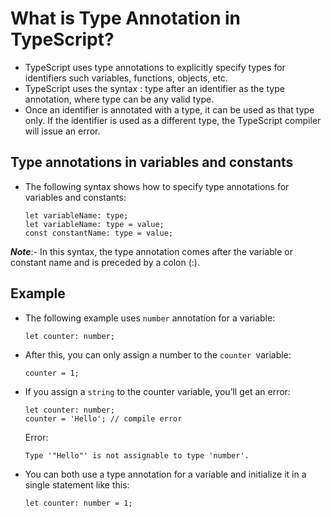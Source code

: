 # What is Type Annotation in TypeScript?
- TypeScript uses type annotations to explicitly specify types for identifiers such variables, functions, objects, etc.
- TypeScript uses the syntax : type after an identifier as the type annotation, where type can be any valid type.
- Once an identifier is annotated with a type, it can be used as that type only. If the identifier is used as a different type, the TypeScript compiler will issue an error.

## Type annotations in variables and constants
- The following syntax shows how to specify type annotations for variables and constants:
  ```
  let variableName: type;
  let variableName: type = value;
  const constantName: type = value;
  ```
***Note***:- In this syntax, the type annotation comes after the variable or constant name and is preceded by a colon (:).

## Example
- The following example uses `number` annotation for a variable:
  ```
  let counter: number;
  ```
- After this, you can only assign a number to the `counter `variable:
  ```
  counter = 1;
  ```
- If you assign a `string` to the counter variable, you’ll get an error:
  ```
  let counter: number;
  counter = 'Hello'; // compile error 
  ```
  Error:
  ```
  Type '"Hello"' is not assignable to type 'number'.
  ```
- You can both use a type annotation for a variable and initialize it in a single statement like this:
  ```
  let counter: number = 1;
  ```

